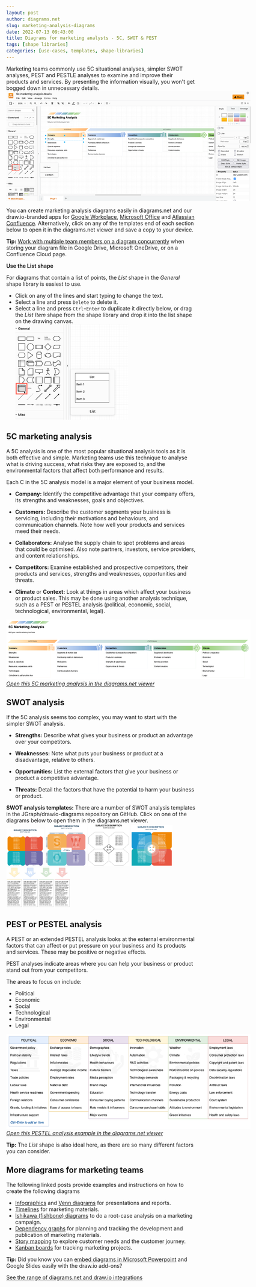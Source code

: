 ```yaml
---
layout: post
author: diagrams.net
slug: marketing-analysis-diagrams
date: 2022-07-13 09:43:00
title: Diagrams for marketing analysts - 5C, SWOT & PEST
tags: [shape libraries]
categories: [use-cases, templates, shape-libraries]
---
```


Marketing teams commonly use 5C situational analyses, simpler SWOT analyses, PEST and PESTLE analyses to examine and improve their products and services. By presenting the information visually, you won't get bogged down in unnecessary details. 
<br /><img src="/assets/img/blog/5c-marketing-analysis-list-item.png" style="width=100%;max-width:650px;height:auto;" alt="diagrams.net and draw.io have many Venn diagram templates with various numbers of sets">

You can create marketing analysis diagrams easily in diagrams.net and our draw.io-branded apps for [Google Workplace](https://workspace.google.com/marketplace/app/diagramsnet/671128082532), [Microsoft Office](https://appsource.microsoft.com/en-us/product/office/wa200000113?tab=overview) and [Atlassian Confluence](https://marketplace.atlassian.com/apps/1210933/draw-io-diagrams-whiteboards?tab=overview&hosting=cloud). Alternatively, click on any of the templates end of each section below to open it in the diagrams.net viewer and save a copy to your device.

**Tip:** [Work with multiple team members on a diagram concurrently](/blog/concurrent-editing.html) when storing your diagram file in Google Drive, Microsoft OneDrive, or on a Confluence Cloud page.


**Use the List shape**

For diagrams that contain a list of points, the _List_ shape in the _General_ shape library is easiest to use. 
* Click on any of the lines and start typing to change the text. 
* Select a line and press ``Delete`` to delete it.
* Select a line and press ``Ctrl+Enter`` to duplicate it directly below, or drag the _List Item_ shape from the shape library and drop it into the list shape on the drawing canvas. 
<br /><img src="/assets/img/blog/list-shape.png" style="width=100%;max-width:300px;height:auto;" alt="The list shape in diagrams.net and draw.io is ideal for noting characteristics in diagrams for marketing analyses">

## 5C marketing analysis 

A 5C analysis is one of the most popular situational analysis tools as it is both effective and simple. Marketing teams use this technique to analyse what is driving success, what risks they are exposed to, and the environmental factors that affect both performance and results.  

Each C in the 5C analysis model is a major element of your business model.

* **Company:** Identify the competitive advantage that your company offers, its strengths and weaknesses, goals and objectives.
  
* **Customers:** Describe the customer segments your business is servicing, including their motivations and behaviours, and communication channels. Note how well your products and services meed their needs.
  
* **Collaborators:** Analyse the supply chain to spot problems and areas that could be optimised. Also note partners, investors, service providers, and content relationships.
  
* **Competitors:** Examine established and prospective competitors, their products and services, strengths and weaknesses, opportunities and threats.
  
* **Climate** or **Context:** Look at things in areas which affect your business or product sales. This may be done using another analysis technique, such as a PEST or PESTEL analysis (political, economic, social, technological,  environmental, legal).

[<img src="/assets/img/blog/5c-marketing-analysis.png" style="width=100%;max-width:650px;height:auto;" alt="A 5C Marketing Analysis diagram created with diagrams.net">](https://app.diagrams.net/?lightbox=1&highlight=0000ff&edit=_blank&layers=1&nav=1&title=#Uhttps%3A%2F%2Fraw.githubusercontent.com%2Fjgraph%2Fdrawio-diagrams%2Fdev%2Fexamples%2F5c-market-analysis.drawio)
<br />[_Open this 5C marketing analysis in the diagrams.net viewer_](https://app.diagrams.net/?lightbox=1&highlight=0000ff&edit=_blank&layers=1&nav=1&title=#Uhttps%3A%2F%2Fraw.githubusercontent.com%2Fjgraph%2Fdrawio-diagrams%2Fdev%2Fexamples%2F5c-market-analysis.drawio)

## SWOT analysis

If the 5C analysis seems too complex, you may want to start with the simpler SWOT analysis. 

* **Strengths:** Describe what gives your business or product an advantage over your competitors. 
  
* **Weaknesses:** Note what puts your business or product at a disadvantage, relative to others.
  
* **Opportunities:** List the external factors that give your business or product a competitive advantage.
  
* **Threats:** Detail the factors that have the potential to harm your business or product.

**SWOT analysis templates:** There are a number of SWOT analysis templates in the JGraph/drawio-diagrams repository on GitHub. Click on one of the diagrams below to open them in the diagrams.net viewer. 
<br />[<img src="/assets/img/blog/swot_1.png" style="width=100%;max-width:100px;height:auto;" alt="The JGraph/drawio-diagrams repository contains several SWOT diagram templates">](https://app.diagrams.net/?lightbox=1&highlight=0000ff&edit=_blank&layers=1&nav=1&title=#Uhttps%3A%2F%2Fraw.githubusercontent.com%2Fjgraph%2Fdrawio-diagrams%2Fdev%2Ftemplates%2Fbusiness%2Fswot_1.xml) [<img src="/assets/img/blog/swot_2.png" style="width=100%;max-width:110px;height:auto;" alt="The JGraph/drawio-diagrams repository contains several SWOT diagram templates">](https://app.diagrams.net/?lightbox=1&highlight=0000ff&edit=_blank&layers=1&nav=1&title=#Uhttps%3A%2F%2Fraw.githubusercontent.com%2Fjgraph%2Fdrawio-diagrams%2Fdev%2Ftemplates%2Fbusiness%2Fswot_2.xml) [<img src="/assets/img/blog/swot_3.png" style="width=100%;max-width:110px;height:auto;" alt="The JGraph/drawio-diagrams repository contains several SWOT diagram templates">](https://app.diagrams.net/?lightbox=1&highlight=0000ff&edit=_blank&layers=1&nav=1&title=#Uhttps%3A%2F%2Fraw.githubusercontent.com%2Fjgraph%2Fdrawio-diagrams%2Fdev%2Ftemplates%2Fbusiness%2Fswot_3.xml) [<img src="/assets/img/blog/swot_4.png" style="width=100%;max-width:110px;height:auto;" alt="The JGraph/drawio-diagrams repository contains several SWOT diagram templates">](https://app.diagrams.net/?lightbox=1&highlight=0000ff&edit=_blank&layers=1&nav=1&title=#Uhttps%3A%2F%2Fraw.githubusercontent.com%2Fjgraph%2Fdrawio-diagrams%2Fdev%2Ftemplates%2Fbusiness%2Fswot_4.xml) [<img src="/assets/img/blog/swot_5.png" style="width=100%;max-width:170px;height:auto;" alt="The JGraph/drawio-diagrams repository contains several SWOT diagram templates">](https://app.diagrams.net/?lightbox=1&highlight=0000ff&edit=_blank&layers=1&nav=1&title=#Uhttps%3A%2F%2Fraw.githubusercontent.com%2Fjgraph%2Fdrawio-diagrams%2Fdev%2Ftemplates%2Fbusiness%2Fswot_5.xml)

## PEST or PESTEL analysis

A PEST or an extended PESTEL analysis looks at the external environmental factors that can affect or put pressure on your business and its products and services. These may be positive or negative effects. 

PEST analyses indicate areas where you can help your business or product stand out from your competitors.

The areas to focus on include:

* Political
* Economic
* Social
* Technological
* Environmental
* Legal

[<img src="/assets/img/blog/pestel-analysis.png" style="width=100%;max-width:650px;height:auto;" alt="A PESTEL analysis diagram created with diagrams.net">](https://app.diagrams.net/?lightbox=1&highlight=0000ff&edit=_blank&layers=1&nav=1&title=#Uhttps%3A%2F%2Fraw.githubusercontent.com%2Fjgraph%2Fdrawio-diagrams%2Fdev%2Fexamples%2Fpestel-analysis.drawio)
<br />[_Open this PESTEL analysis example in the diagrams.net viewer_](https://app.diagrams.net/?lightbox=1&highlight=0000ff&edit=_blank&layers=1&nav=1&title=#Uhttps%3A%2F%2Fraw.githubusercontent.com%2Fjgraph%2Fdrawio-diagrams%2Fdev%2Fexamples%2Fpestel-analysis.drawio)

**Tip:** The _List_ shape is also ideal here, as there are so many different factors you can consider. 

## More diagrams for marketing teams

The following linked posts provide examples and instructions on how to create the following diagrams

* [Infographics](/blog/infographics-layered-shapes.html) and [Venn diagrams](/blog/venn-diagrams.html) for presentations and reports.
* [Timelines](/blog/timeline-diagrams.html) for marketing materials.
* [Ishikawa (fishbone) diagrams](/blog/ishikawa-diagrams.html) to do a root-case analysis on a marketing campaign.
* [Dependency graphs](/blog/dependency-graphs.html) for planning and tracking the development and publication of marketing materials.
* [Story mapping](/blog/story-mapping.html) to explore customer needs and the customer journey.
* [Kanban boards](/blog/kanban-boards.html) for tracking marketing projects.

**Tip:** Did you know you can [embed diagrams in Microsoft Powerpoint](/blog/powerpoint-diagrams.html) and Google Slides easily with the draw.io add-ons? 

[See the range of diagrams.net and draw.io integrations](/integrations.html)




